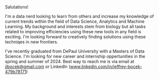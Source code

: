 Salutations!

 I'm a data nerd looking to learn from others and increase my knowledge of current trends within the field of Data Science, Analytics and Machine Learning.
 My background and interests stem from biology but all tasks related to improving efficiencies using these new tools in any field is exciting.
 I'm looking forward to creatively finding solutions using these techniqes in new frontiers. 
 
 I've recently graduated from DePaul University with a Masters of Data Science. 
 I'm looking for new career and internship oppertunities in the spring and summer of 2024. 
 Best way to reach me is via email at jjbocek@gmail.com or LinkedIn (www.linkedin.com/in/jeffrey-bocek-479b78171)

<!---
jjbocek/jjbocek is a ✨ special ✨ repository because its `README.md` (this file) appears on your GitHub profile.
You can click the Preview link to take a look at your changes.
--->
